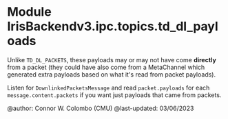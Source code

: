 Module IrisBackendv3.ipc.topics.td_dl_payloads
==============================================
Unlike `TD_DL_PACKETS`, these payloads may or may not have come
**directly** from a packet (they could have also come from a MetaChannel which
generated extra payloads based on what it's read from packet payloads).

Listen for `DownlinkedPacketsMessage` and read `packet.payloads` for each
`message.content.packets` if you want just payloads that came from packets.

@author: Connor W. Colombo (CMU)
@last-updated: 03/06/2023